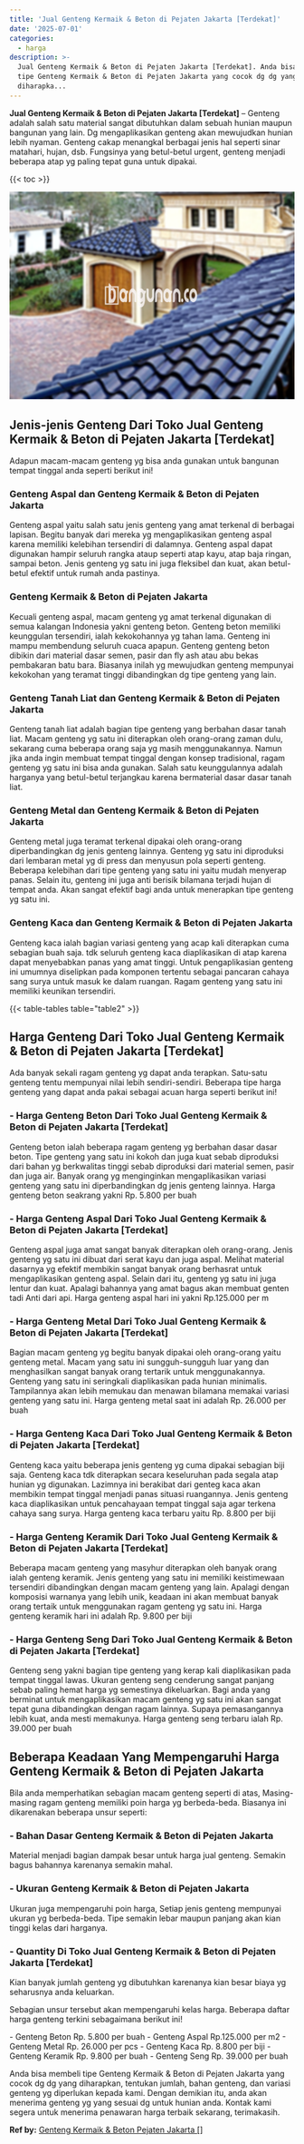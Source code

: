 ```yaml
---
title: 'Jual Genteng Kermaik & Beton di Pejaten Jakarta [Terdekat]'
date: '2025-07-01'
categories:
  - harga
description: >-
  Jual Genteng Kermaik & Beton di Pejaten Jakarta [Terdekat]. Anda bisa membeli
  tipe Genteng Kermaik & Beton di Pejaten Jakarta yang cocok dg dg yang
  diharapka...
---
```


**Jual Genteng Kermaik & Beton di Pejaten Jakarta \[Terdekat\]** – Genteng adalah salah satu material sangat dibutuhkan dalam sebuah hunian maupun bangunan yang lain. Dg mengaplikasikan genteng akan mewujudkan hunian lebih nyaman. Genteng cakap menangkal berbagai jenis hal seperti sinar matahari, hujan, dsb. Fungsinya yang betul-betul urgent, genteng menjadi beberapa atap yg paling tepat guna untuk dipakai.

{{< toc >}}

![Jual Genteng Kermaik & Beton di Pejaten Jakarta [Terdekat]](/images/genteng-minimalis-murah21.png)

## Jenis-jenis Genteng Dari Toko Jual Genteng Kermaik & Beton di Pejaten Jakarta \[Terdekat\]

Adapun macam-macam genteng yg bisa anda gunakan untuk bangunan tempat tinggal anda seperti berikut ini!

### Genteng Aspal dan Genteng Kermaik & Beton di Pejaten Jakarta

Genteng aspal yaitu salah satu jenis genteng yang amat terkenal di berbagai lapisan. Begitu banyak dari mereka yg mengaplikasikan genteng aspal karena memiliki kelebihan tersendiri di dalamnya. Genteng aspal dapat digunakan hampir seluruh rangka ataup seperti atap kayu, atap baja ringan, sampai beton. Jenis genteng yg satu ini juga fleksibel dan kuat, akan betul-betul efektif untuk rumah anda pastinya.

### Genteng Kermaik & Beton di Pejaten Jakarta

Kecuali genteng aspal, macam genteng yg amat terkenal digunakan di semua kalangan Indonesia yakni genteng beton. Genteng beton memiliki keunggulan tersendiri, ialah kekokohannya yg tahan lama. Genteng ini mampu membendung seluruh cuaca apapun. Genteng genteng beton dibikin dari material dasar semen, pasir dan fly ash atau abu bekas pembakaran batu bara. Biasanya inilah yg mewujudkan genteng mempunyai kekokohan yang teramat tinggi dibandingkan dg tipe genteng yang lain.

### Genteng Tanah Liat dan Genteng Kermaik & Beton di Pejaten Jakarta

Genteng tanah liat adalah bagian tipe genteng yang berbahan dasar tanah liat. Macam genteng yg satu ini diterapkan oleh orang-orang zaman dulu, sekarang cuma beberapa orang saja yg masih menggunakannya. Namun jika anda ingin membuat tempat tinggal dengan konsep tradisional, ragam genteng yg satu ini bisa anda gunakan. Salah satu keunggulannya adalah harganya yang betul-betul terjangkau karena bermaterial dasar dasar tanah liat.

### Genteng Metal dan Genteng Kermaik & Beton di Pejaten Jakarta

Genteng metal juga teramat terkenal dipakai oleh orang-orang diperbandingkan dg jenis genteng lainnya. Genteng yg satu ini diproduksi dari lembaran metal yg di press dan menyusun pola seperti genteng. Beberapa kelebihan dari tipe genteng yang satu ini yaitu mudah menyerap panas. Selain itu, genteng ini juga anti berisik bilamana terjadi hujan di tempat anda. Akan sangat efektif bagi anda untuk menerapkan tipe genteng yg satu ini.

### Genteng Kaca dan Genteng Kermaik & Beton di Pejaten Jakarta

Genteng kaca ialah bagian variasi genteng yang acap kali diterapkan cuma sebagian buah saja. tdk seluruh genteng kaca diaplikasikan di atap karena dapat menyebabkan panas yang amat tinggi. Untuk pengaplikasian genteng ini umumnya diselipkan pada komponen tertentu sebagai pancaran cahaya sang surya untuk masuk ke dalam ruangan. Ragam genteng yang satu ini memiliki keunikan tersendiri.

{{< table-tables table="table2" >}}

## Harga Genteng Dari Toko Jual Genteng Kermaik & Beton di Pejaten Jakarta \[Terdekat\]

Ada banyak sekali ragam genteng yg dapat anda terapkan. Satu-satu genteng tentu mempunyai nilai lebih sendiri-sendiri. Beberapa tipe harga genteng yang dapat anda pakai sebagai acuan harga seperti berikut ini!

### \- Harga Genteng Beton Dari Toko Jual Genteng Kermaik & Beton di Pejaten Jakarta \[Terdekat\]

Genteng beton ialah beberapa ragam genteng yg berbahan dasar dasar beton. Tipe genteng yang satu ini kokoh dan juga kuat sebab diproduksi dari bahan yg berkwalitas tinggi sebab diproduksi dari material semen, pasir dan juga air. Banyak orang yg menginginkan mengaplikasikan variasi genteng yang satu ini diperbandingkan dg jenis genteng lainnya. Harga genteng beton seakrang yakni Rp. 5.800 per buah

### \- Harga Genteng Aspal Dari Toko Jual Genteng Kermaik & Beton di Pejaten Jakarta \[Terdekat\]

Genteng aspal juga amat sangat banyak diterapkan oleh orang-orang. Jenis genteng yg satu ini dibuat dari serat kayu dan juga aspal. Melihat material dasarnya yg efektif membikin sangat banyak orang berhasrat untuk mengaplikasikan genteng aspal. Selain dari itu, genteng yg satu ini juga lentur dan kuat. Apalagi bahannya yang amat bagus akan membuat genten tadi Anti dari api. Harga genteng aspal hari ini yakni Rp.125.000 per m

### \- Harga Genteng Metal Dari Toko Jual Genteng Kermaik & Beton di Pejaten Jakarta \[Terdekat\]

Bagian macam genteng yg begitu banyak dipakai oleh orang-orang yaitu genteng metal. Macam yang satu ini sungguh-sungguh luar yang dan menghasilkan sangat banyak orang tertarik untuk menggunakannya. Genteng yang satu ini seringkali diaplikasikan pada hunian minimalis. Tampilannya akan lebih memukau dan menawan bilamana memakai variasi genteng yang satu ini. Harga genteng metal saat ini adalah Rp. 26.000 per buah

### \- Harga Genteng Kaca Dari Toko Jual Genteng Kermaik & Beton di Pejaten Jakarta \[Terdekat\]

Genteng kaca yaitu beberapa jenis genteng yg cuma dipakai sebagian biji saja. Genteng kaca tdk diterapkan secara keseluruhan pada segala atap hunian yg digunakan. Lazimnya ini berakibat dari genteg kaca akan membikin tempat tinggal menjadi panas situasi ruangannya. Jenis genteng kaca diaplikasikan untuk pencahayaan tempat tinggal saja agar terkena cahaya sang surya. Harga genteng kaca terbaru yaitu Rp. 8.800 per biji

### \- Harga Genteng Keramik Dari Toko Jual Genteng Kermaik & Beton di Pejaten Jakarta \[Terdekat\]

Beberapa macam genteng yang masyhur diterapkan oleh banyak orang ialah genteng keramik. Jenis genteng yang satu ini memiliki keistimewaan tersendiri dibandingkan dengan macam genteng yang lain. Apalagi dengan komposisi warnanya yang lebih unik, keadaan ini akan membuat banyak orang tertaik untuk menggunakan ragam genteng yg satu ini. Harga genteng keramik hari ini adalah Rp. 9.800 per biji

### \- Harga Genteng Seng Dari Toko Jual Genteng Kermaik & Beton di Pejaten Jakarta \[Terdekat\]

Genteng seng yakni bagian tipe genteng yang kerap kali diaplikasikan pada tempat tinggal lawas. Ukuran genteng seng cenderung sangat panjang sebab paling hemat harga yg semestinya dikeluarkan. Bagi anda yang berminat untuk mengaplikasikan macam genteng yg satu ini akan sangat tepat guna dibandingkan dengan ragam lainnya. Supaya pemasangannya lebih kuat, anda mesti memakunya. Harga genteng seng terbaru ialah Rp. 39.000 per buah

## Beberapa Keadaan Yang Mempengaruhi Harga Genteng Kermaik & Beton di Pejaten Jakarta

Bila anda memperhatikan sebagian macam genteng seperti di atas, Masing-masing ragam genteng memiliki poin harga yg berbeda-beda. Biasanya ini dikarenakan beberapa unsur seperti:

### \- Bahan Dasar Genteng Kermaik & Beton di Pejaten Jakarta

Material menjadi bagian dampak besar untuk harga jual genteng. Semakin bagus bahannya karenanya semakin mahal.

### \- Ukuran Genteng Kermaik & Beton di Pejaten Jakarta

Ukuran juga mempengaruhi poin harga, Setiap jenis genteng mempunyai ukuran yg berbeda-beda. Tipe semakin lebar maupun panjang akan kian tinggi kelas dari harganya.

### \- Quantity Di Toko Jual Genteng Kermaik & Beton di Pejaten Jakarta \[Terdekat\]

Kian banyak jumlah genteng yg dibutuhkan karenanya kian besar biaya yg seharusnya anda keluarkan.

Sebagian unsur tersebut akan mempengaruhi kelas harga. Beberapa daftar harga genteng terkini sebagaimana berikut ini!

\- Genteng Beton Rp. 5.800 per buah - Genteng Aspal Rp.125.000 per m2 - Genteng Metal Rp. 26.000 per pcs - Genteng Kaca Rp. 8.800 per biji - Genteng Keramik Rp. 9.800 per buah - Genteng Seng Rp. 39.000 per buah

Anda bisa membeli tipe Genteng Kermaik & Beton di Pejaten Jakarta yang cocok dg dg yang diharapkan, tentukan jumlah, bahan genteng, dan variasi genteng yg diperlukan kepada kami. Dengan demikian itu, anda akan menerima genteng yg yang sesuai dg untuk hunian anda. Kontak kami segera untuk menerima penawaran harga terbaik sekarang, terimakasih.

**Ref by:**  [Genteng Kermaik & Beton  Pejaten Jakarta []](https://id.wikipedia.org/wiki/Genteng)
